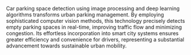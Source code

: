 Car parking space detection using image processing and deep learning algorithms transforms urban parking management. By employing sophisticated computer vision methods, this technology precisely detects empty parking spaces in real-time, improving traffic flow and minimizing congestion. Its effortless incorporation into smart city systems ensures greater efficiency and convenience for drivers, representing a substantial advancement towards sustainable urban mobility.
